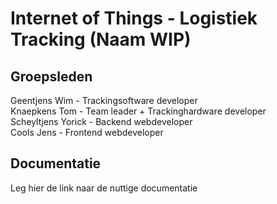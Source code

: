# Internet of Things - Logistiek Tracking (Naam WIP)

## Groepsleden
Geentjens Wim - Trackingsoftware developer  
Knaepkens Tom - Team leader + Trackinghardware developer  
Scheyltjens Yorick - Backend webdeveloper  
Cools Jens - Frontend webdeveloper  

## Documentatie

Leg hier de link naar de nuttige documentatie
